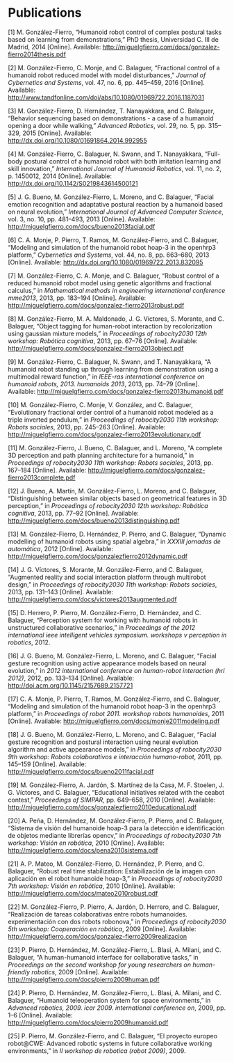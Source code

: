 Publications
============

\[1\] M. González-Fierro, “Humanoid robot control of complex postural tasks based on learning from demonstrations,” PhD thesis, Universidad C. III de Madrid, 2014 \[Online\]. Available: <a href="http://miguelgfierro.com/docs/gonzalez-fierro2014thesis.pdf" class="uri" class="uri">http://miguelgfierro.com/docs/gonzalez-fierro2014thesis.pdf</a>

\[2\] M. González-Fierro, C. Monje, and C. Balaguer, “Fractional control of a humanoid robot reduced model with model disturbances,” *Journal of Cybernetics and Systems*, vol. 47, no. 6, pp. 445–459, 2016 \[Online\]. Available: <a href="http://www.tandfonline.com/doi/abs/10.1080/01969722.2016.1187031" class="uri" class="uri">http://www.tandfonline.com/doi/abs/10.1080/01969722.2016.1187031</a>

\[3\] M. González-Fierro, D. Hernández, T. Nanayakkara, and C. Balaguer, “Behavior sequencing based on demonstrations - a case of a humanoid opening a door while walking,” *Advanced Robotics*, vol. 29, no. 5, pp. 315–329, 2015 \[Online\]. Available: <a href="http://dx.doi.org/10.1080/01691864.2014.992955" class="uri" class="uri">http://dx.doi.org/10.1080/01691864.2014.992955</a>

\[4\] M. González-Fierro, C. Balaguer, N. Swann, and T. Nanayakkara, “Full-body postural control of a humanoid robot with both imitation learning and skill innovation,” *International Journal of Humanoid Robotics*, vol. 11, no. 2, p. 1450012, 2014 \[Online\]. Available: <a href="http://dx.doi.org/10.1142/S0219843614500121" class="uri" class="uri">http://dx.doi.org/10.1142/S0219843614500121</a>

\[5\] J. G. Bueno, M. González-Fierro, L. Moreno, and C. Balaguer, “Facial emotion recognition and adaptative postural reaction by a humanoid based on neural evolution,” *International Journal of Advanced Computer Science*, vol. 3, no. 10, pp. 481–493, 2013 \[Online\]. Available: <a href="http://miguelgfierro.com/docs/bueno2013facial.pdf" class="uri" class="uri">http://miguelgfierro.com/docs/bueno2013facial.pdf</a>

\[6\] C. A. Monje, P. Pierro, T. Ramos, M. González-Fierro, and C. Balaguer, “Modeling and simulation of the humanoid robot hoap-3 in the openhrp3 platform,” *Cybernetics and Systems*, vol. 44, no. 8, pp. 663–680, 2013 \[Online\]. Available: <a href="http://dx.doi.org/10.1080/01969722.2013.832095" class="uri" class="uri">http://dx.doi.org/10.1080/01969722.2013.832095</a>

\[7\] M. González-Fierro, C. A. Monje, and C. Balaguer, “Robust control of a reduced humanoid robot model using genetic algorithms and fractional calculus,” in *Mathematical methods in engineering international conference mme2013*, 2013, pp. 183–194 \[Online\]. Available: <a href="http://miguelgfierro.com/docs/gonzalez-fierro2013robust.pdf" class="uri" class="uri">http://miguelgfierro.com/docs/gonzalez-fierro2013robust.pdf</a>

\[8\] M. González-Fierro, M. A. Maldonado, J. G. Víctores, S. Morante, and C. Balaguer, “Object tagging for human-robot interaction by recolorization using gaussian mixture models,” in *Proceedings of robocity2030 12th workshop: Robótica cognitiva*, 2013, pp. 67–76 \[Online\]. Available: <a href="http://miguelgfierro.com/docs/gonzalez-fierro2013object.pdf" class="uri" class="uri">http://miguelgfierro.com/docs/gonzalez-fierro2013object.pdf</a>

\[9\] M. González-Fierro, C. Balaguer, N. Swann, and T. Nanayakkara, “A humanoid robot standing up through learning from demonstration using a multimodal reward function,” in *IEEE-ras international conference on humanoid robots, 2013. humanoids 2013*, 2013, pp. 74–79 \[Online\]. Available: <a href="http://miguelgfierro.com/docs/gonzalez-fierro2013humanoid.pdf" class="uri" class="uri">http://miguelgfierro.com/docs/gonzalez-fierro2013humanoid.pdf</a>

\[10\] M. González-Fierro, C. Monje, V. González, and C. Balaguer, “Evolutionary fractional order control of a humanoid robot modeled as a triple inverted pendulum,” in *Proceedings of robocity2030 11th workshop: Robots sociales*, 2013, pp. 245–263 \[Online\]. Available: <a href="http://miguelgfierro.com/docs/gonzalez-fierro2013evolutionary.pdf" class="uri" class="uri">http://miguelgfierro.com/docs/gonzalez-fierro2013evolutionary.pdf</a>

\[11\] M. González-Fierro, J. Bueno, C. Balaguer, and L. Moreno, “A complete 3D perception and path planning architecture for a humanoid,” in *Proceedings of robocity2030 11th workshop: Robots sociales*, 2013, pp. 167–184 \[Online\]. Available: <a href="http://miguelgfierro.com/docs/gonzalez-fierro2013complete.pdf" class="uri" class="uri">http://miguelgfierro.com/docs/gonzalez-fierro2013complete.pdf</a>

\[12\] J. Bueno, A. Martín, M. González-Fierro, L. Moreno, and C. Balaguer, “Distinguishing between similar objects based on geometrical features in 3D perception,” in *Proceedings of robocity2030 12th workshop: Robótica cognitiva*, 2013, pp. 77–92 \[Online\]. Available: <a href="http://miguelgfierro.com/docs/bueno2013distinguishing.pdf" class="uri" class="uri">http://miguelgfierro.com/docs/bueno2013distinguishing.pdf</a>

\[13\] M. González-Fierro, D. Hernández, P. Pierro, and C. Balaguer, “Dynamic modelling of humanoid robots using spatial algebra,” in *XXXIII jornadas de automática*, 2012 \[Online\]. Available: <a href="http://miguelgfierro.com/docs/gonzalezfierro2012dynamic.pdf" class="uri" class="uri">http://miguelgfierro.com/docs/gonzalezfierro2012dynamic.pdf</a>

\[14\] J. G. Víctores, S. Morante, M. González-Fierro, and C. Balaguer, “Augmented reality and social interaction platform through multirobot design,” in *Proceedings of robocity2030 11th workshop: Robots sociales*, 2013, pp. 131–143 \[Online\]. Available: <a href="http://miguelgfierro.com/docs/victores2013augmented.pdf" class="uri" class="uri">http://miguelgfierro.com/docs/victores2013augmented.pdf</a>

\[15\] D. Herrero, P. Pierro, M. González-Fierro, D. Hernández, and C. Balaguer, “Perception system for working with humanoid robots in unstructured collaborative scenarios,” in *Proceedings of the 2012 international ieee intelligent vehicles symposium. workshops v perception in robotics*, 2012.

\[16\] J. G. Bueno, M. González-Fierro, L. Moreno, and C. Balaguer, “Facial gesture recognition using active appearance models based on neural evolution,” in *2012 international conference on human-robot interaction (hri 2012)*, 2012, pp. 133–134 \[Online\]. Available: <a href="http://doi.acm.org/10.1145/2157689.2157721" class="uri" class="uri">http://doi.acm.org/10.1145/2157689.2157721</a>

\[17\] C. A. Monje, P. Pierro, T. Ramos, M. González-Fierro, and C. Balaguer, “Modeling and simulation of the humanoid robot hoap-3 in the openhrp3 platform,” in *Proceedings of robot 2011. workshop robots humanoides*, 2011 \[Online\]. Available: <a href="http://miguelgfierro.com/docs/monje2011modeling.pdf" class="uri" class="uri">http://miguelgfierro.com/docs/monje2011modeling.pdf</a>

\[18\] J. G. Bueno, M. González-Fierro, L. Moreno, and C. Balaguer, “Facial gesture recognition and postural interaction using neural evolution algorithm and active appearance models,” in *Proceedings of robocity2030 9th workshop: Robots colaborativos e interacción humano-robot*, 2011, pp. 145–159 \[Online\]. Available: <a href="http://miguelgfierro.com/docs/bueno2011facial.pdf" class="uri" class="uri">http://miguelgfierro.com/docs/bueno2011facial.pdf</a>

\[19\] M. González-Fierro, A. Jardón, S. Martínez de la Casa, M. F. Stoelen, J. G. Víctores, and C. Balaguer, “Educational initiatives related with the ceabot contest,” *Proceedings of SIMPAR*, pp. 649–658, 2010 \[Online\]. Available: <a href="http://miguelgfierro.com/docs/gonzalezfierro2010educational.pdf" class="uri" class="uri">http://miguelgfierro.com/docs/gonzalezfierro2010educational.pdf</a>

\[20\] A. Peña, D. Hernández, M. González-Fierro, P. Pierro, and C. Balaguer, “Sistema de visión del humanoide hoap-3 para la detección e identificación de objetos mediante librerías opencv,” in *Proceedings of robocity2030 7th workshop: Visión en robótica*, 2010 \[Online\]. Available: <a href="http://miguelgfierro.com/docs/pena2010sistema.pdf" class="uri" class="uri">http://miguelgfierro.com/docs/pena2010sistema.pdf</a>

\[21\] A. P. Mateo, M. González-Fierro, D. Hernández, P. Pierro, and C. Balaguer, “Robust real time stabilization: Estabilización de la imagen con aplicación en el robot humanoide hoap-3,” in *Proceedings of robocity2030 7th workshop: Visión en robótica*, 2010 \[Online\]. Available: <a href="http://miguelgfierro.com/docs/mateo2010robust.pdf" class="uri" class="uri">http://miguelgfierro.com/docs/mateo2010robust.pdf</a>

\[22\] M. González-Fierro, P. Pierro, A. Jardón, D. Herrero, and C. Balaguer, “Realización de tareas colaborativas entre robots humanoides. experimentación con dos robots robonova,” in *Proceedings of robocity2030 5th workshop: Cooperación en robótica*, 2009 \[Online\]. Available: <a href="http://miguelgfierro.com/docs/gonzalez-fierro2009realizacion" class="uri" class="uri">http://miguelgfierro.com/docs/gonzalez-fierro2009realizacion</a>

\[23\] P. Pierro, D. Hernández, M. González-Fierro, L. Blasi, A. Milani, and C. Balaguer, “A human-humanoid interface for collaborative tasks,” in *Proceedings on the second workshop for young researchers on human-friendly robotics*, 2009 \[Online\]. Available: <a href="http://miguelgfierro.com/docs/pierro2009human.pdf" class="uri" class="uri">http://miguelgfierro.com/docs/pierro2009human.pdf</a>

\[24\] P. Pierro, D. Hernández, M. González-Fierro, L. Blasi, A. Milani, and C. Balaguer, “Humanoid teleoperation system for space environments,” in *Advanced robotics, 2009. icar 2009. international conference on*, 2009, pp. 1–6 \[Online\]. Available: <a href="http://miguelgfierro.com/docs/pierro2009humanoid.pdf" class="uri" class="uri">http://miguelgfierro.com/docs/pierro2009humanoid.pdf</a>

\[25\] P. Pierro, M. González-Fierro, and C. Balaguer, “El proyecto europeo robot@CWE: Advanced robotic systems in future collaborative working environments,” in *II workshop de robotica (robot 2009)*, 2009.
